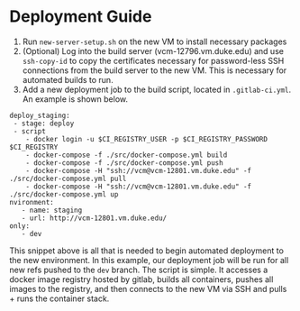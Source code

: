 # Deployment Guide
1. Run `new-server-setup.sh` on the new VM to install necessary packages
2. (Optional) Log into the build server (vcm-12796.vm.duke.edu) and use `ssh-copy-id` to copy the certificates necessary for password-less SSH connections from the build server to the new VM. This is necessary for automated builds to run.
3. Add a new deployment job to the build script, located in `.gitlab-ci.yml`. An example is shown below.

```
deploy_staging:
 - stage: deploy
 - script
    - docker login -u $CI_REGISTRY_USER -p $CI_REGISTRY_PASSWORD $CI_REGISTRY
    - docker-compose -f ./src/docker-compose.yml build
    - docker-compose -f ./src/docker-compose.yml push
    - docker-compose -H "ssh://vcm@vcm-12801.vm.duke.edu" -f ./src/docker-compose.yml pull
    - docker-compose -H "ssh://vcm@vcm-12801.vm.duke.edu" -f ./src/docker-compose.yml up
nvironment:
   - name: staging
   - url: http://vcm-12801.vm.duke.edu/
only:
   - dev
```

This snippet above is all that is needed to begin automated deployment to the new environment. In this example, our deployment job will be run for all new refs pushed to the `dev` branch. The script is simple. It accesses a docker image registry hosted by gitlab, builds all containers, pushes all images to the registry, and then connects to the new VM via SSH and pulls + runs the container stack.
